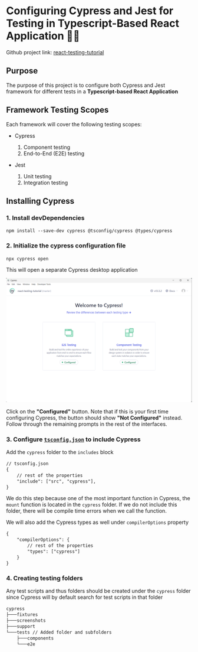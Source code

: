 # Configuring Cypress and Jest for Testing in Typescript-Based React Application 🧑‍💻

Github project link: [react-testing-tutorial](https://github.com/Nazrin99/react-testing-tutorial)

## Purpose

The purpose of this project is to configure both Cypress and Jest framework for different tests in a **Typescript-based React Application**

## Framework Testing Scopes

Each framework will cover the following testing scopes:<br/>

- Cypress

  1. Component testing
  2. End-to-End (E2E) testing

- Jest
  1. Unit testing
  2. Integration testing

## Installing Cypress

### 1. Install devDependencies

    npm install --save-dev cypress @tsconfig/cypress @types/cypress

### 2. Initialize the cypress configuration file

    npx cypress open

This will open a separate Cypress desktop application

![Alt text](image.png)

Click on the **"Configured"** button. Note that if this is your first time configuring Cypress, the button should show **"Not Configured"** instead. Follow through the remaining prompts in the rest of the interfaces.

### 3. Configure [`tsconfig.json`](tsconfig.json) to include Cypress

Add the `cypress` folder to the `includes` block

    // tsconfig.json
    {
        // rest of the properties
        "include": ["src", "cypress"],
    }

We do this step because one of the most important function in Cypress, the `mount` function is located in the `cypress` folder. If we do not include this folder, there will be compile time errors when we call the function.

We will also add the Cypress types as well under `compilerOptions` property

    {
        "compilerOptions": {
            // rest of the properties
            "types": ["cypress"]
        }
    }

### 4. Creating testing folders

Any test scripts and thus folders should be created under the `cypress` folder since Cypress will by default search for test scripts in that folder

    cypress
    ├───fixtures
    ├───screenshots
    ├───support
    └───tests // Added folder and subfolders
        ├───components
        └───e2e
